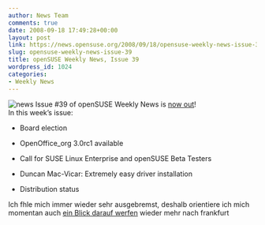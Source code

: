 ```yaml
---
author: News Team
comments: true
date: 2008-09-18 17:49:28+00:00
layout: post
link: https://news.opensuse.org/2008/09/18/opensuse-weekly-news-issue-39/
slug: opensuse-weekly-news-issue-39
title: openSUSE Weekly News, Issue 39
wordpress_id: 1024
categories:
- Weekly News
---
```


![news](//news.opensuse.org/wp-content/uploads/2007/11/knewsticker.png) Issue #39 of openSUSE Weekly News is [now out](http://en.opensuse.org/OpenSUSE_Weekly_News/39)!  
In this week’s issue:


  * Board election

  * OpenOffice_org 3.0rc1 available

  * Call for SUSE Linux Enterprise and openSUSE Beta Testers

  * Duncan Mac-Vicar: Extremely easy driver installation

  * Distribution status



 Ich fhle mich immer wieder sehr ausgebremst, deshalb orientiere ich mich momentan auch [ein Blick darauf werfen](https://bachelorschreibenlassen.com/akademische-arbeit/) wieder mehr nach frankfurt

